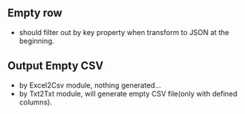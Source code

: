 ## **Empty row**

- should filter out by key property when transform to JSON at the beginning.

## **Output Empty CSV**

- by Excel2Csv module, nothing generated...
- by Txt2Txt module, will generate empty CSV file(only with defined columns).
